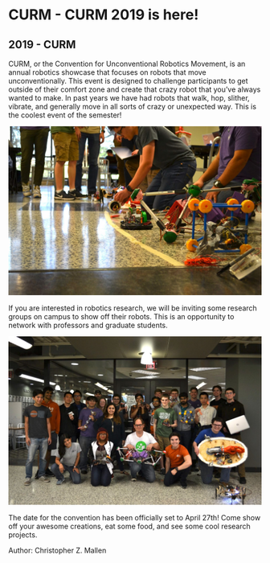 # CURM - CURM 2019 is here!
## 2019 - CURM

CURM, or the Convention for Unconventional Robotics Movement, is an annual robotics showcase that focuses on robots that move unconventionally. This event is designed to challenge participants to get outside of their comfort zone and create that crazy robot that you’ve always wanted to make. In past years we have had robots that walk, hop, slither, vibrate, and generally move in all sorts of crazy or unexpected way. This is the coolest event of the semester!

![Robots at the starting line.](/src/_posts//blog/2019-02-20-curm/1.jpg)

If you are interested in robotics research, we will be inviting some research groups on campus to show off their robots. This is an opportunity to network with professors and graduate students.

![Group Picture](/src/_posts//blog/2019-02-20-curm/2.jpg)

The date for the convention has been officially set to April 27th! Come show off your awesome creations, eat some food, and see some cool research projects.

Author: Christopher Z. Mallen
